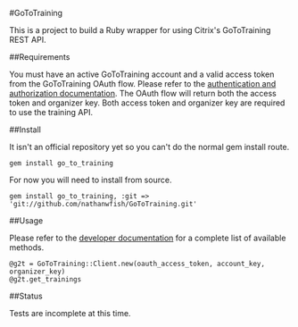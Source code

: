 #GoToTraining

This is a project to build a Ruby wrapper for using Citrix's GoToTraining REST API. 

##Requirements

You must have an active GoToTraining account and a valid access token from the GoToTraining OAuth flow. Please refer to the [authentication and authorization documentation](https://developer.citrixonline.com/page/authentication-and-authorization). The OAuth flow will return both the access token and organizer key. Both access token and organizer key are required to use the training API. 

##Install

It isn't an official repository yet so you can't do the normal gem install route.

	gem install go_to_training
	
For now you will need to install from source. 

	gem install go_to_training, :git => 'git://github.com/nathanwfish/GoToTraining.git'

##Usage

Please refer to the [developer documentation](https://developer.citrixonline.com/api-overview/gototraining-rest-api) for a complete list of available methods. 

	@g2t = GoToTraining::Client.new(oauth_access_token, account_key, organizer_key) 
	@g2t.get_trainings

##Status

Tests are incomplete at this time. 
